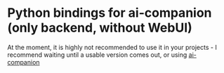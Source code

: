 # Python bindings for ai-companion (only backend, without WebUI)
At the moment, it is highly not recommended to use it in your projects - I recommend waiting until a usable version comes out, or using [ai-companion](https://github.com/Hukasx0/ai-companion)